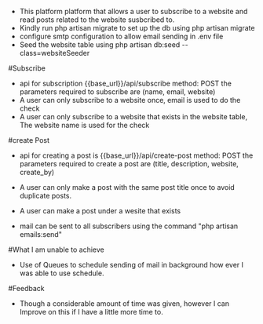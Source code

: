 - This platform platform that allows a user to subscribe to a website and read posts related to the website susbcribed to.
- Kindly run php artisan migrate to set up the db using php artisan migrate
- configure smtp configuration to allow email sending in .env file
- Seed the website table using php artisan db:seed --class=websiteSeeder

#Subscribe
- api for subscription {{base_url}}/api/subscribe
    method: POST
    the parameters required to subscribe are (name, email, website)
- A user can only subscribe to a website once, email is used to do the check
- A user can only subscribe to a website that exists in the website table, The website name is used for the check


#create Post
- api for creating a post is {{base_url}}/api/create-post
    method: POST
    the parameters required to create a post are (title, description, website, create_by)
- A user can only make a post with the same post title once to avoid duplicate posts.
- A user can make a post under a wesite that exists

- mail can be sent to all subscribers using the command "php artisan emails:send"

#What I am unable to achieve
- Use of Queues to schedule sending of mail in background how ever I was able to use schedule.

#Feedback
- Though a considerable amount of time was given, however I can Improve on this if I have a little more time to.
